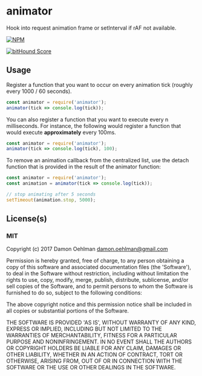 
# animator

Hook into request animation frame or setInterval if rAF not available.


[![NPM](https://nodei.co/npm/animator.png)](https://nodei.co/npm/animator/)

[![bitHound Score](https://www.bithound.io/github/DamonOehlman/animator/badges/score.svg)](https://www.bithound.io/github/DamonOehlman/animator) 

## Usage

Register a function that you want to occur on every animation tick
(roughly every 1000 / 60 seconds).

```js
const animator = require('animator');
animator(tick => console.log(tick));

```

You can also register a function that you want to execute every n
milliseconds.  For instance, the following would register a function
that would execute **approximately** every 100ms.

```js
const animator = require('animator');
animator(tick => console.log(tick), 100);

```

To remove an animation callback from the centralized list, use the detach function that is provided in the result of the animator function:

```js
const animator = require('animator');
const animation = animator(tick => console.log(tick));

// stop animating after 5 seconds
setTimeout(animation.stop, 5000);

```

## License(s)

### MIT

Copyright (c) 2017 Damon Oehlman <damon.oehlman@gmail.com>

Permission is hereby granted, free of charge, to any person obtaining
a copy of this software and associated documentation files (the
'Software'), to deal in the Software without restriction, including
without limitation the rights to use, copy, modify, merge, publish,
distribute, sublicense, and/or sell copies of the Software, and to
permit persons to whom the Software is furnished to do so, subject to
the following conditions:

The above copyright notice and this permission notice shall be
included in all copies or substantial portions of the Software.

THE SOFTWARE IS PROVIDED 'AS IS', WITHOUT WARRANTY OF ANY KIND,
EXPRESS OR IMPLIED, INCLUDING BUT NOT LIMITED TO THE WARRANTIES OF
MERCHANTABILITY, FITNESS FOR A PARTICULAR PURPOSE AND NONINFRINGEMENT.
IN NO EVENT SHALL THE AUTHORS OR COPYRIGHT HOLDERS BE LIABLE FOR ANY
CLAIM, DAMAGES OR OTHER LIABILITY, WHETHER IN AN ACTION OF CONTRACT,
TORT OR OTHERWISE, ARISING FROM, OUT OF OR IN CONNECTION WITH THE
SOFTWARE OR THE USE OR OTHER DEALINGS IN THE SOFTWARE.
